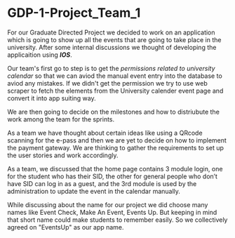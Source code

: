 # GDP-1-Project_Team_1

For our Graduate Directed Project we decided to work on an application which is going to show up all the events that are going to take place in the university.
After some internal discussions we thought of developing the applicaition using ***IOS***. 

Our team's first go to step is to get the *permissions related to university calendar* so that we can aviod the manual event entry into the database to aviod any mistakes. If we didn't get the permission we try to use web scraper to fetch the elements from the University calender event page and convert it into app suiting way.

We are then going to decide on the milestones and how to distriubute the work among the team for the sprints.

As a team we have thought about certain ideas like using a QRcode scanning for the e-pass and then we are yet to decide on how to implement the payment gateway. We are thinking to gather the requirements to set up the user stories and work accordingly.

As a team, we discussed that the home page contains 3 module login, one for the student who has their SID, the other for general people who don’t have SID can log in as a guest, and the 3rd module is used by the administration to update the event in the calendar manually. 

While discussing about the name for our project we did choose many names like Event Check, Make An Event, Events Up. But keeping in mind that short name could make students to remember easily. So we collectively agreed on "EventsUp" as our app name.